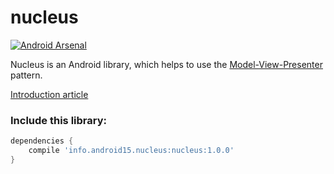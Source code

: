 nucleus
=======

[![Android Arsenal](https://img.shields.io/badge/Android%20Arsenal-Nucleus-brightgreen.svg?style=flat)](https://android-arsenal.com/details/1/1379)

Nucleus is an Android library, which helps to use the [Model-View-Presenter](http://en.wikipedia.org/wiki/Model%E2%80%93view%E2%80%93presenter) pattern.

[Introduction article](http://konmik.github.io/introduction-to-model-view-presenter-on-android.html)

### Include this library:

``` groovy
dependencies {
    compile 'info.android15.nucleus:nucleus:1.0.0'
}
```